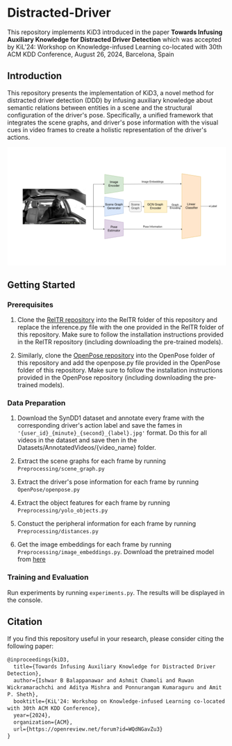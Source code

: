 # Distracted-Driver
This repository implements KiD3 introduced in the paper **Towards Infusing Auxiliary Knowledge for Distracted Driver
Detection** which was accepted by KiL'24: Workshop on Knowledge-infused Learning co-located with 30th ACM KDD Conference,
August 26, 2024, Barcelona, Spain


## Introduction

This repository presents the implementation of KiD3, a novel method for distracted driver detection (DDD) by infusing auxiliary knowledge about semantic relations between entities in a scene and the structural configuration of the driver's pose. Specifically, a unified framework that integrates the scene graphs, and driver's pose information with the visual cues in video frames to create a holistic representation of the driver's actions.

![alt text](pipeline.png)

## Getting Started

### Prerequisites

1. Clone the [RelTR repository](https://github.com/yrcong/RelTR/tree/main) into the RelTR folder of this repository and replace the inference.py file with the one provided in the RelTR folder of this repository. Make sure to follow the installation instructions provided in the RelTR repository (including downloading the pre-trained models).

2. Similarly, clone the [OpenPose repository](https://github.com/Hzzone/pytorch-openpose) into the OpenPose folder of this repository and add the openpose.py file provided in the OpenPose folder of this repository. Make sure to follow the installation instructions provided in the OpenPose repository (including downloading the pre-trained models).

### Data Preparation

1. Download the SynDD1 dataset and annotate every frame with the corresponding driver's action label and save the fames in `'{user_id}_{minute}_{second}_{label}.jpg'` format. Do this for all videos in the dataset and save then in the Datasets/AnnotatedVideos/{video_name} folder.

2. Extract the scene graphs for each frame by running `Preprocessing/scene_graph.py`

3. Extract the driver's pose information for each frame by running `OpenPose/openpose.py`

4. Extract the object features for each frame by running `Preprocessing/yolo_objects.py`

5. Constuct the peripheral information for each frame by running `Preprocessing/distances.py`

6. Get the image embeddings for each frame by running `Preprocessing/image_embeddings.py`. Download the pretrained model from [here](https://drive.google.com/file/d/1Xdn93qDHJk8fdeNM3AGU76NHEkD4cBRj/view?usp=sharing)

### Training and Evaluation

Run experiments by running `experiments.py`. The results will be displayed in the console.

## Citation

If you find this repository useful in your research, please consider citing the following paper:

```
@inproceedings{kiD3,
  title={Towards Infusing Auxiliary Knowledge for Distracted Driver Detection},
  author={Ishwar B Balappanawar and Ashmit Chamoli and Ruwan Wickramarachchi and Aditya Mishra and Ponnurangam Kumaraguru and Amit P. Sheth},
  booktitle={KiL'24: Workshop on Knowledge-infused Learning co-located with 30th ACM KDD Conference},
  year={2024},
  organization={ACM},
  url={https://openreview.net/forum?id=WQdNGavZu3}
}
```
